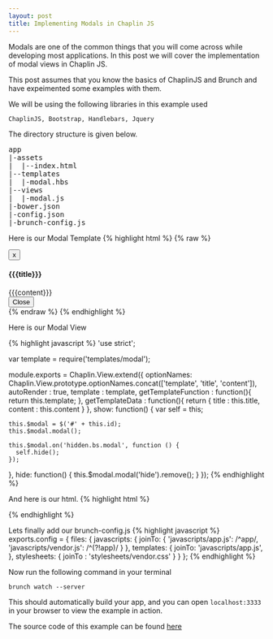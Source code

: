 ```yaml
---
layout: post
title: Implementing Modals in Chaplin JS
---
```


Modals are one of the common things that you will come across while developing most applications.
In this post we will cover the implementation of modal views in Chaplin JS.<br>

This post assumes that you know the basics of ChaplinJS and Brunch and have expeimented some examples with them.

We will be using the following libraries in this example used<br>
```
ChaplinJS, Bootstrap, Handlebars, Jquery
```

The directory structure is given below.

<pre>
app
|-assets
|  |--index.html
|--templates
|  |-modal.hbs
|--views
|  |-modal.js
|-bower.json
|-config.json
|-brunch-config.js
</pre>

Here is our Modal Template
{% highlight html %}
{% raw %}
<div class="modal-dialog">
  <div class="modal-content">
    <div class="modal-header">
      <button type="button" class="close" data-dismiss="modal" aria-hidden="true"> x </button>
      <h4 class="modal-title">{{{title}}}</h4>
    </div>
    <div class="modal-body">
      {{{content}}}
    </div>
    <div class="modal-footer">
      <button type="button" class="btn btn-default" data-dismiss="modal">Close</button>
    </div>
  </div>
</div>
{% endraw %}
{% endhighlight %}

Here is our Modal View

{% highlight javascript %}
'use strict';

var template = require('templates/modal');

module.exports = Chaplin.View.extend({
  optionNames: Chaplin.View.prototype.optionNames.concat(['template', 'title', 'content']),
  autoRender : true,
  template : template,
  getTemplateFunction : function(){
    return this.template;
  },
  getTemplateData : function(){
    return {
      title : this.title,
      content : this.content
    }
  },
  show: function() {
    var self = this;

    this.$modal = $('#' + this.id);
    this.$modal.modal();

    this.$modal.on('hidden.bs.modal', function () {
      self.hide();
    });
  },
  hide: function() {
    this.$modal.modal('hide').remove();
  }
});
{% endhighlight %}

And here is our html.
{% highlight html %}
<html>
  <head>
  <meta charset="utf-8">
    <link href="/stylesheets/vendor.css" rel = "stylesheet"/>
    <script src="/javascripts/app.js"></script>
    <script src="/javascripts/vendor.js"></script>
  </head>
  <body>
  </body>
  <script>
    var ModalView = require('views/modal');
    var modalView = new ModalView({
      id : 'alert-model',
      container : 'body',
      className : 'modal fade alert-modal',
      title : 'Hello World',
      content : 'Its Awesome !!!'
    });
    modalView.show();
  </script> 
</html>
{% endhighlight %}

Lets finally add our brunch-config.js
{% highlight javascript %}
exports.config = {
  files: {
    javascripts: {
      joinTo: {
        'javascripts/app.js': /^app/,
        'javascripts/vendor.js': /^(?!app)/
      }
    },
    templates: {
      joinTo: 'javascripts/app.js',
    },
    stylesheets: {
      joinTo : 'stylesheets/vendor.css'
    }
  }
};
{% endhighlight %}

Now run the following command in your terminal

```
brunch watch --server
```

This should automatically build your app, and you can open `localhost:3333` in your browser to view the example in action.

The source code of this example can be found [here](https://github.com/anoopmd/chaplinjs-examples/tree/master/implementing-modals)